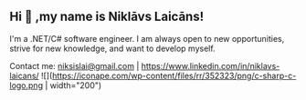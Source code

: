 ## Hi 👋 ,my name is Niklāvs Laicāns!

I'm a .NET/C# software engineer. I am always open to new opportunities, strive for new knowledge, and want to develop myself.

Contact me: niksislai@gmail.com | https://www.linkedin.com/in/niklavs-laicans/
![](https://iconape.com/wp-content/files/rr/352323/png/c-sharp-c-logo.png | width="200")
